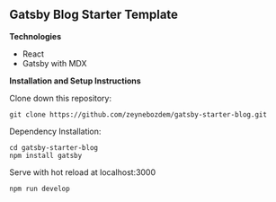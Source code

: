## Gatsby Blog Starter Template

**Technologies**
- React
- Gatsby with MDX

**Installation and Setup Instructions**

Clone down this repository:

    git clone https://github.com/zeynebozdem/gatsby-starter-blog.git

Dependency Installation:  

    cd gatsby-starter-blog
    npm install gatsby

Serve with hot reload at localhost:3000

    npm run develop




